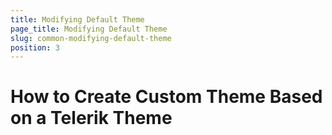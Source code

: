 ```yaml
---
title: Modifying Default Theme
page_title: Modifying Default Theme
slug: common-modifying-default-theme
position: 3
---
```


# How to Create Custom Theme Based on a Telerik Theme